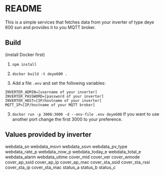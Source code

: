 # README
This is a simple services that fetches data from your inverter of type deye 600 sun
and provides it to you MQTT broker.

## Build
(install Docker first)

1. `npm install`

2. `docker build -t deye600 .`

3. Add a file `.env` and set the following variables:
```
INVERTER_ADMIN=[username of your inverter]
INVERTER_PASSWORD=[password of your inverter]
INVERTER_HOST=[IP/hostname of your inverter]
MQTT_IP=[IP/hostname of your MQTT broker]
```

3. `docker run -p 3000:3000 -d --env-file .env deye600`
If you want to use another port change the first 3000 to your preference.

## Values provided by inverter
webdata_sn
webdata_msvn
webdata_ssvn
webdata_pv_type
webdata_rate_p
webdata_now_p
webdata_today_e
webdata_total_e
webdata_alarm
webdata_utime
cover_mid
cover_ver
cover_wmode
cover_ap_ssid
cover_ap_ip
cover_ap_mac
cover_sta_ssid
cover_sta_rssi
cover_sta_ip
cover_sta_mac
status_a
status_b
status_c